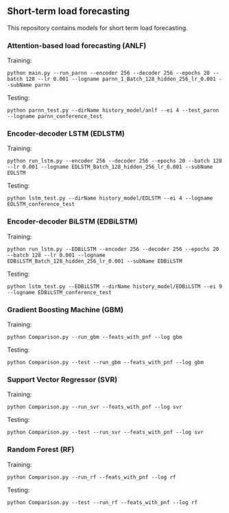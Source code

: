 ## Short-term load forecasting
This repository contains models for short term load forecasting.

### Attention-based load forecasting (ANLF)
Training:
```
python main.py --run_parnn --encoder 256 --decoder 256 --epochs 20 --batch 128 --lr 0.001 --logname parnn_1_Batch_128_hidden_256_lr_0.001 --subName parnn
```
Testing:
```
python parnn_test.py --dirName history_model/anlf --ei 4 --test_parnn --logname parnn_conference_test
```

### Encoder-decoder LSTM (EDLSTM)
Training:
```
python run_lstm.py --encoder 256 --decoder 256 --epochs 20 --batch 128 --lr 0.001 --logname EDLSTM_Batch_128_hidden_256_lr_0.001 --subName EDLSTM
```
Testing:
```
python lstm_test.py --dirName history_model/EDLSTM --ei 4 --logname EDLSTM_conference_test
```

### Encoder-decoder BiLSTM (EDBiLSTM)
Training:
```
python run_lstm.py --EDBiLSTM --encoder 256 --decoder 256 --epochs 20 --batch 128 --lr 0.001 --logname EDBiLSTM_Batch_128_hidden_256_lr_0.001 --subName EDBiLSTM
```
Testing:
```
python lstm_test.py --EDBiLSTM --dirName history_model/EDBiLSTM --ei 9 --logname EDBiLSTM_conference_test
```

### Gradient Boosting Machine (GBM)
Training:
```
python Comparison.py --run_gbm --feats_with_pnf --log gbm
```
Testing:
```
python Comparison.py --test --run_gbm --feats_with_pnf --log gbm
```

### Support Vector Regressor (SVR)
Training:
```
python Comparison.py --run_svr --feats_with_pnf --log svr
```
Testing:
```
python Comparison.py --test --run_svr --feats_with_pnf --log svr
```

### Random Forest (RF)
Training:
```
python Comparison.py --run_rf --feats_with_pnf --log rf
```
Testing:
```
python Comparison.py --test --run_rf --feats_with_pnf --log rf
```

